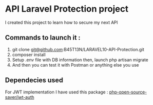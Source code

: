 # API Laravel Protection project

I created this project to learn how to secure my next API

## Commands to launch it :
1. git clone git@github.com:B45T13N/LARAVEL10-API-Protection.git
2. composer install
3. Setup .env file with DB information then, launch php artisan migrate
4. And then you can test it with Postman or anything else you use

## Dependecies used

For JWT implementation I have used this package : [php-open-source-saver/jwt-auth](https://github.com/PHP-Open-Source-Saver/jwt-auth)
